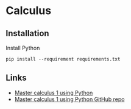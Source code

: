 # Calculus

## Installation

Install Python

    pip install --requirement requirements.txt

## Links

- [Master calculus 1 using Python](https://www.udemy.com/course/pycalc1_x/)
- [Master calculus 1 using Python GitHub repo](https://github.com/mikexcohen/calculusWithPython)
